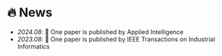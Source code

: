 # 🔥 News
- *2024.08*: 🎉 One paper is published by Applied Intelligence
- *2023.08*: 🎉 One paper is published by IEEE Transactions on Industrial Informatics